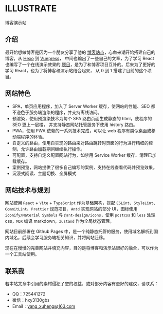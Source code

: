 # ILLUSTRATE

博客演示站

## 介绍

最开始想做博客是因为一个朋友分享了他的 [博客站点]，心血来潮开始搭建自己的博客，从 [Hexo] 到 [Vuepress]， 中间也输出了一些自己的文章，为了学习 React 也编写了一个在线演示效果的 [项目]，是为了和博客项目互补的。后来为了更好的学习 React，也为了将博客和演示站结合起来， 从 0 到 1 搭建了目前的这个项目。

## 网站特色

- SPA，单页应用程序，加入了 Server Worker 缓存，使网站的性能、SEO 都不逊色于服务端渲染的程序，并支持离线访问。
- 预渲染，使用预渲染技术为每个 SPA 路由页面生成静态的 html，使程序的 SEO 更上一层楼， 并支持静态网站托管服务下使用 history 路由。
- PWA，使用 PWA 依赖的一系列技术完成，可以让 web 程序有类似桌面或移动端程序的体验。
- 自定义的路由，使用自实现的路由来对路由跳转时页面的行为进行精细的控制，允许路由加载期间继续执行操作。
- 可配置，支持自定义配置网站行为，如禁用 Service Worker 缓存、清理已加载缓存。
- 案例预览，网站提供了很多自己编写的案例，支持在线查看代码并预览效果。
- 沉浸式阅读、主题切换、全屏模式

## 网站技术与规划

网站使用 `React` + `Vite` + T`ypeScript` 作为基础架构，搭配 `ESLint`、`StyleLint`、`CommitLint`、`Prettier` 规范项目，`Antd` 实现网站的部分 UI，图标使用 `iconify/Material Symbols` 与 `@ant-design/icons`，使用 `postcss` 和 `less` 处理 css，`MDX` 编译 markdown，`zustand` 作为全局状态管理。

网站目前部署在 Github Pages 中，是一个纯静态托管的服务，使用域名解析到国内域名，后续会学习服务端相关知识，并将网站迁移。

现在在慢慢的完善网站并填充内容，目的是将博客和演示站很好的融合，可以作为一个工具站使用。

## 联系我

若本站文章中引用的素材侵犯了您的权益，或对部分内容有更好的建议，请联系：

- QQ：725441272
- 微信：hxy3130gbs
- Email：yang_xuheng@163.com

[博客站点]: https://yang-xianzhu.github.io/
[Hexo]: https://hexo.io/zh-cn/
[Vuepress]: https://vuepress.vuejs.org/zh/
[项目]: https://github.com/yuanyxh/illustrate
